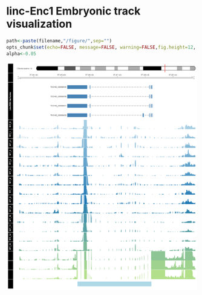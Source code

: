 linc-Enc1 Embryonic track visualization 
========================================================


```r
path<-paste(filename,"/figure/",sep="")
opts_chunk$set(echo=FALSE, message=FALSE, warning=FALSE,fig.height=12, fig.width=10,fig.path=path,dev=c('png', 'pdf'))
alpha<-0.05 
```





![plot of chunk strain_track_vis](linc-Enc1_vs_WT_Embryonic/figure/strain_track_vis.png) 

